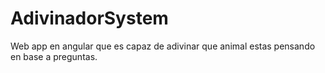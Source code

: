 # AdivinadorSystem
Web app en angular que es capaz de adivinar que animal estas pensando en base a preguntas.
